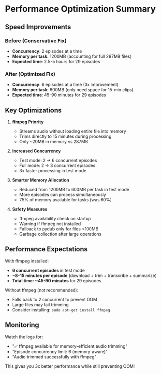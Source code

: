 # Performance Optimization Summary

## Speed Improvements

### Before (Conservative Fix)
- **Concurrency**: 2 episodes at a time
- **Memory per task**: 1200MB (accounting for full 287MB files)
- **Expected time**: 2.5-5 hours for 29 episodes

### After (Optimized Fix)
- **Concurrency**: 6 episodes at a time (3x improvement)
- **Memory per task**: 600MB (only need space for 15-min clips)
- **Expected time**: 45-90 minutes for 29 episodes

## Key Optimizations

1. **ffmpeg Priority**
   - Streams audio without loading entire file into memory
   - Trims directly to 15 minutes during processing
   - Only ~20MB in memory vs 287MB

2. **Increased Concurrency**
   - Test mode: 2 → 6 concurrent episodes
   - Full mode: 2 → 3 concurrent episodes
   - 3x faster processing in test mode

3. **Smarter Memory Allocation**
   - Reduced from 1200MB to 600MB per task in test mode
   - More episodes can process simultaneously
   - 75% of memory available for tasks (was 60%)

4. **Safety Measures**
   - ffmpeg availability check on startup
   - Warning if ffmpeg not installed
   - Fallback to pydub only for files <100MB
   - Garbage collection after large operations

## Performance Expectations

With ffmpeg installed:
- **6 concurrent episodes** in test mode
- **~8-15 minutes per episode** (download + trim + transcribe + summarize)
- **Total time: ~45-90 minutes** for 29 episodes

Without ffmpeg (not recommended):
- Falls back to 2 concurrent to prevent OOM
- Large files may fail trimming
- Consider installing: `sudo apt-get install ffmpeg`

## Monitoring
Watch the logs for:
- "✅ ffmpeg available for memory-efficient audio trimming"
- "Episode concurrency limit: 6 (memory-aware)"
- "Audio trimmed successfully with ffmpeg"

This gives you 3x better performance while still preventing OOM!
